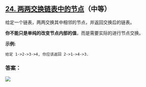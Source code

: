 ## [24. 两两交换链表中的节点](https://leetcode-cn.com/problems/swap-nodes-in-pairs/)（中等）

给定一个链表，两两交换其中相邻的节点，并返回交换后的链表。

**你不能只是单纯的改变节点内部的值**，而是需要实际的进行节点交换。

**示例:**

```
给定 1->2->3->4, 你应该返回 2->1->4->3.
```



### 答案：



![](https://img-blog.csdnimg.cn/20200807155236311.png)

#### 
